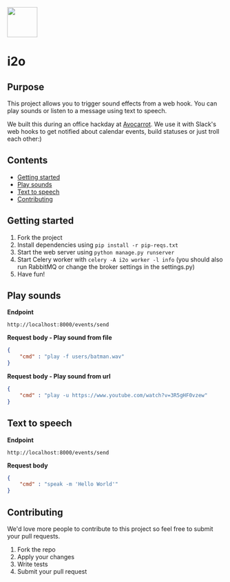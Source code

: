 
<img src="https://cloud.githubusercontent.com/assets/1907604/7896840/4cb417da-06cf-11e5-9e17-b21b37839323.jpg" width=70>

# i2o

## Purpose
This project allows you to trigger sound effects from a web hook. You can play sounds or listen to a message using text to speech. 

We built this during an office hackday at [Avocarrot](http://www.avocarrot.com). We use it with Slack's web hooks to get notified about calendar events, build statuses or just troll each other:)

## Contents

- [Getting started](#getting-started)
- [Play sounds](#play-sounds)
- [Text to speech](#text-to-speech)
- [Contributing](#contributing)

## Getting started

1. Fork the project
2. Install dependencies using ```pip install -r pip-reqs.txt```
3. Start the web server using ```python manage.py runserver```
4. Start Celery worker with ```celery -A i2o worker -l info``` (you should also run RabbitMQ or change the broker settings in the settings.py)
5. Have fun!

## Play sounds

**Endpoint** 

```
http://localhost:8000/events/send
```


**Request body - Play sound from file**

```json
{
	"cmd" : "play -f users/batman.wav"
}
```

**Request body - Play sound from url**

```json
{
	"cmd" : "play -u https://www.youtube.com/watch?v=3R5gHF0vzew"
}
```

## Text to speech

**Endpoint** 

```
http://localhost:8000/events/send
```

**Request body**

```json
{
	"cmd" : "speak -m 'Hello World'"
}
```

## Contributing

We'd love more people to contribute to this project so feel free to submit your pull requests.

1. Fork the repo
2. Apply your changes
3. Write tests
4. Submit your pull request